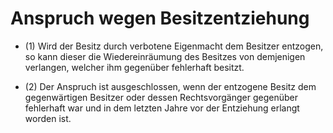 # Anspruch wegen Besitzentziehung

- (1) Wird der Besitz durch verbotene Eigenmacht dem Besitzer entzogen, so kann dieser die Wiedereinräumung des Besitzes von demjenigen verlangen, welcher ihm gegenüber fehlerhaft besitzt.

- (2) Der Anspruch ist ausgeschlossen, wenn der entzogene Besitz dem gegenwärtigen Besitzer oder dessen Rechtsvorgänger gegenüber fehlerhaft war und in dem letzten Jahre vor der Entziehung erlangt worden ist.

